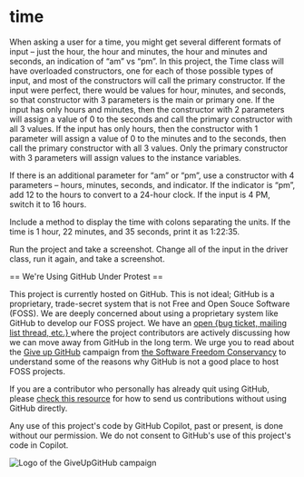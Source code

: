 # time
When asking a user for a time, you might get several different formats of input – just the hour, the hour and minutes, the hour and minutes and seconds, an indication of “am” vs “pm”. In this project, the Time class will have overloaded constructors, one for each of those possible types of input, and most of the constructors will call the primary constructor. If the input were perfect, there would be values for hour, minutes, and seconds, so that constructor with 3 parameters is the main or primary one. If the input has only hours and minutes, then the constructor with 2 parameters will assign a value of 0 to the seconds and call the primary constructor with all 3 values. If the input has only hours, then the constructor with 1 parameter will assign a value of 0 to the minutes and to the seconds, then call the primary constructor with all 3 values. Only the primary constructor with 3 parameters will assign values to the instance variables.  

If there is an additional parameter for “am” or “pm”, use a constructor with 4 parameters – hours, minutes, seconds, and indicator. If the indicator is “pm”, add 12 to the hours to convert to a 24-hour clock. If the input is 4 PM, switch it to 16 hours.  

Include a method to display the time with colons separating the units. If the time is 1 hour, 22 minutes, and 35 seconds, print it as 1:22:35. 

Run the project and take a screenshot. Change all of the input in the driver class, run it again, and take a screenshot.


== We're Using GitHub Under Protest ==

This project is currently hosted on GitHub.  This is not ideal; GitHub is a
proprietary, trade-secret system that is not Free and Open Souce Software
(FOSS).  We are deeply concerned about using a proprietary system like GitHub
to develop our FOSS project.  We have an
[open {bug ticket, mailing list thread, etc.} ](INSERT_LINK) where the
project contributors are actively discussing how we can move away from GitHub
in the long term.  We urge you to read about the
[Give up GitHub](https://GiveUpGitHub.org) campaign from
[the Software Freedom Conservancy](https://sfconservancy.org) to understand
some of the reasons why GitHub is not a good place to host FOSS projects.

If you are a contributor who personally has already quit using GitHub, please
[check this resource](INSERT_LINK) for how to send us contributions without
using GitHub directly.

Any use of this project's code by GitHub Copilot, past or present, is done
without our permission.  We do not consent to GitHub's use of this project's
code in Copilot.

![Logo of the GiveUpGitHub campaign](https://sfconservancy.org/img/GiveUpGitHub.png)
